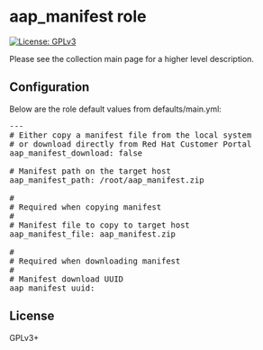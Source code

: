 # aap_manifest role

[![License: GPLv3](https://img.shields.io/badge/license-GPLv3-brightgreen.svg)](https://www.gnu.org/licenses/gpl-3.0)

Please see the collection main page for a higher level description.

## Configuration

Below are the role default values from defaults/main.yml:

<pre>
---
# Either copy a manifest file from the local system
# or download directly from Red Hat Customer Portal
aap_manifest_download: false

# Manifest path on the target host
aap_manifest_path: /root/aap_manifest.zip

#
# Required when copying manifest
#
# Manifest file to copy to target host
aap_manifest_file: aap_manifest.zip

#
# Required when downloading manifest
#
# Manifest download UUID
aap_manifest_uuid:
</pre>

## License

GPLv3+

